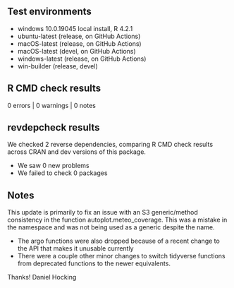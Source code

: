 ## Test environments

* windows 10.0.19045 local install, R 4.2.1
* ubuntu-latest (release, on GitHub Actions)
* macOS-latest (release, on GitHub Actions)
* macOS-latest (devel, on GitHub Actions)
* windows-latest (release, on GitHub Actions)
* win-builder (release, devel)

## R CMD check results

0 errors | 0 warnings | 0 notes

## revdepcheck results

We checked 2 reverse dependencies, comparing R CMD check results across CRAN and dev versions of this package.

 * We saw 0 new problems
 * We failed to check 0 packages
 
## Notes

This update is primarily to fix an issue with an S3 generic/method consistency in the function autoplot.meteo_coverage. This was a mistake in the namespace and was not being used as a generic despite the name.

* The argo functions were also dropped because of a recent change to the API that makes it unusable currently
* There were a couple other minor changes to switch tidyverse functions from deprecated functions to the newer equivalents.

Thanks!
Daniel Hocking
